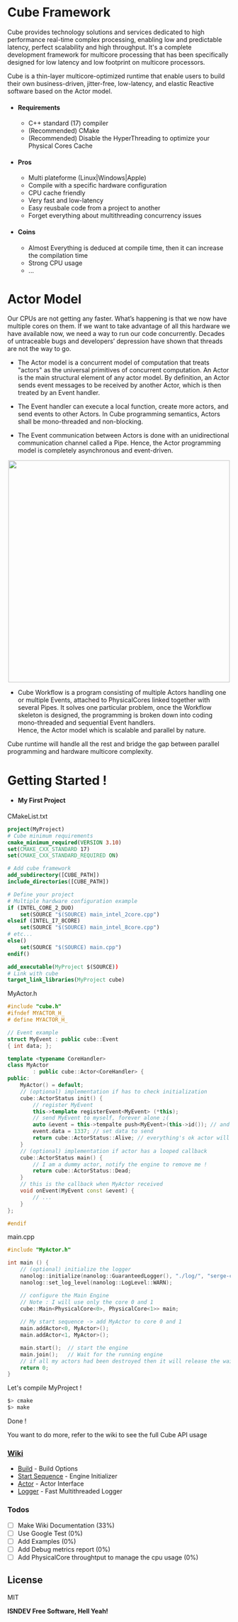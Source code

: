 # Cube Framework

Cube provides technology solutions and services dedicated to high performance real-time complex processing, enabling low and predictable latency, perfect scalability and high throughput. 
It's a complete development framework for multicore processing that has been specifically designed for low latency and low footprint on multicore processors. 

Cube is a thin-layer multicore-optimized runtime that enable users to build their own business-driven, jitter-free, low-latency, and elastic Reactive software based on the Actor model.

* #### Requirements
  - C++ standard (17) compiler
  - (Recommended) CMake
  - (Recommended) Disable the HyperThreading to optimize your Physical Cores Cache
* #### Pros
  - Multi plateforme (Linux|Windows|Apple)
  - Compile with a specific hardware configuration
  - CPU cache friendly
  - Very fast and low-latency
  - Easy reusbale code from a project to another
  - Forget everything about multithreading concurrency issues
* #### Coins
  - Almost Everything is deduced at compile time, then it can increase the compilation time
  - Strong CPU usage
  - ...
  
# Actor Model
Our CPUs are not getting any faster. What’s happening is that we now have multiple cores on them. If we want to take advantage of all this hardware we have available now, we need a way to run our code concurrently. Decades of untraceable bugs and developers’ depression have shown that threads are not the way to go.

- The Actor model is a concurrent model of computation that treats "actors" as the universal primitives of concurrent computation. An Actor is the main structural element of any actor model. By definition, an Actor sends event messages to be received by another Actor, which is then treated by an Event handler.

- The Event handler can execute a local function, create more actors, and send events to other Actors. In Cube programming semantics, Actors shall be mono-threaded and non-blocking.

- The Event communication between Actors is done with an unidirectional communication channel called a Pipe. Hence, the Actor programming model is completely asynchronous and event-driven. 

<p align="center"><img src="https://github.com/isnDev/cube/blob/master/ressources/BasicActorModel.png" width="500px" /></p>

- Cube Workflow is a program consisting of multiple Actors handling one or multiple Events, attached to PhysicalCores linked together with several Pipes. It solves one particular problem, once the Workflow skeleton is designed, the programming is broken down into coding mono-threaded and sequential Event handlers.  
Hence, the Actor model which is scalable and parallel by nature.

Cube runtime will handle all the rest and bridge the gap between parallel programming and hardware multicore complexity.

# Getting Started !
* #### My First Project
CMakeList.txt
```cmake
project(MyProject)
# Cube minimum requirements
cmake_minimum_required(VERSION 3.10)
set(CMAKE_CXX_STANDARD 17)
set(CMAKE_CXX_STANDARD_REQUIRED ON)

# Add cube framework
add_subdirectory([CUBE_PATH])
include_directories([CUBE_PATH])

# Define your project
# Multiple hardware configuration example
if (INTEL_CORE_2_DUO)
    set(SOURCE "$(SOURCE) main_intel_2core.cpp")
elseif (INTEL_I7_8CORE)
    set(SOURCE "$(SOURCE) main_intel_8core.cpp")
# etc...
else()
    set(SOURCE "$(SOURCE) main.cpp")
endif()

add_executable(MyProject $(SOURCE))
# Link with cube
target_link_libraries(MyProject cube)
```
MyActor.h
```cpp
#include "cube.h"
#ifndef MYACTOR_H_
# define MYACTOR_H_

// Event example
struct MyEvent : public cube::Event
{ int data; }; 

template <typename CoreHandler>
class MyActor
        : public cube::Actor<CoreHandler> {
public:
    MyActor() = default;
    // (optional) implementation if has to check initialization
    cube::ActorStatus init() {
        // register MyEvent
        this->template registerEvent<MyEvent> (*this);
        // send MyEvent to myself, forever alone ;(
        auto &event = this->tempalte push<MyEvent>(this->id()); // and keep a reference to the event
        event.data = 1337; // set data to send
        return cube::ActorStatus::Alive; // everything's ok actor will be added to engine
    }
    // (optional) implementation if actor has a looped callback
    cube::ActorStatus main() {
        // I am a dummy actor, notify the engine to remove me !
        return cube::ActorStatus::Dead;
    }
    // this is the callback when MyActor received 
    void onEvent(MyEvent const &event) {
        // ...
    }
};

#endif
```
main.cpp
```cpp
#include "MyActor.h"

int main () {
    // (optional) initialize the logger
    nanolog::initialize(nanolog::GuaranteedLogger(), "./log/", "serge-challenge.log", 1024);
    nanolog::set_log_level(nanolog::LogLevel::WARN);

    // configure the Main Engine 
    // Note : I will use only the core 0 and 1 
    cube::Main<PhysicalCore<0>, PhysicalCore<1>> main;
    
    // My start sequence -> add MyActor to core 0 and 1
    main.addActor<0, MyActor>();
    main.addActor<1, MyActor>();

    main.start();  // start the engine
    main.join();   // Wait for the running engine
    // if all my actors had been destroyed then it will release the wait !
    return 0;
}
```
Let's compile MyProject !
```sh
$> cmake
$> make
```
Done !

You want to do more, refer to the wiki to see the full Cube API usage 

### [Wiki](https://github.com/isnDev/cube/wiki)
*  [Build](https://github.com/isnDev/cube/wiki/Build-Options) - Build Options
*  [Start Sequence](https://github.com/isnDev/cube/wiki/Start-Sequence) - Engine Initializer
*  [Actor](https://github.com/isnDev/cube/wiki/Actor) - Actor Interface
*  [Logger](https://github.com/isnDev/cube/wiki/Logger) - Fast Multithreaded Logger

### Todos
  - [ ] Make Wiki Documentation (33%)
  - [ ] Use Google Test (0%)
  - [ ] Add Examples (0%)
  - [ ] Add Debug metrics report (0%)
  - [ ] Add PhysicalCore throughtput to manage the cpu usage (0%)

License
----

MIT

**ISNDEV Free Software, Hell Yeah!**
